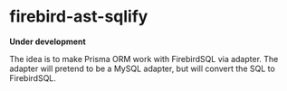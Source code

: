 # firebird-ast-sqlify

**Under development**

The idea is to make Prisma ORM work with FirebirdSQL via adapter. 
The adapter will pretend to be a MySQL adapter, but will convert the SQL to FirebirdSQL.    
